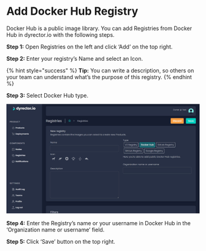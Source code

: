 # Add Docker Hub Registry

Docker Hub is a public image library. You can add Registries from Docker Hub in dyrector.io with the following steps.

**Step 1:** Open Registries on the left and click ‘Add’ on the top right.

**Step 2:** Enter your registry’s Name and select an Icon.

{% hint style="success" %}
**Tip:** You can write a description, so others on your team can understand what’s the purpose of this registry.
{% endhint %}

**Step 3:** Select Docker Hub type.

![](../../.gitbook/assets/dockerhubregistry.jpg)

**Step 4:** Enter the Registry’s name or your username in Docker Hub in the ‘Organization name or username’ field.

**Step 5:** Click ‘Save’ button on the top right.
